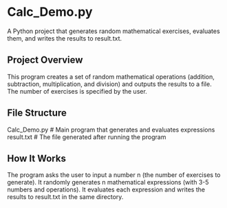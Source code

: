 # Calc_Demo.py

A Python project that generates random mathematical exercises, evaluates them, and writes the results to result.txt.

## Project Overview 
This program creates a set of random mathematical operations (addition, subtraction, multiplication, and division) and outputs the results to a file. The number of exercises is specified by the user.


##  File Structure 
  Calc_Demo.py       # Main program that generates and evaluates expressions
  result.txt      # The file generated after running the program


##  How It Works 
The program asks the user to input a number n (the number of exercises to generate).
It randomly generates n mathematical expressions (with 3-5 numbers and operations).
It evaluates each expression and writes the results to result.txt in the same directory.
